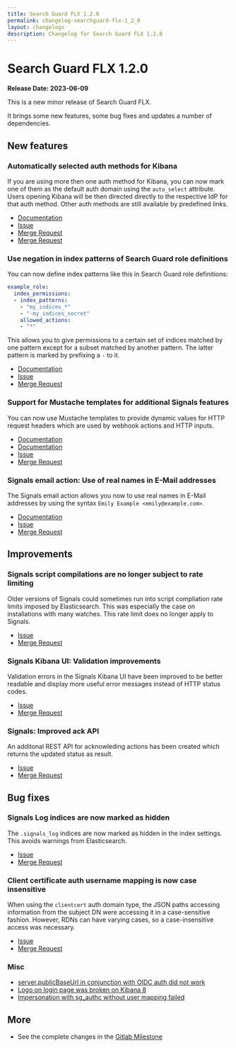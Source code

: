 ```yaml
---
title: Search Guard FLX 1.2.0
permalink: changelog-searchguard-flx-1_2_0
layout: changelogs
description: Changelog for Search Guard FLX 1.2.0
---
```

<!--- Copyright 2022 floragunn GmbH -->

# Search Guard FLX 1.2.0

**Release Date: 2023-06-09**

This is a new minor release of Search Guard FLX. 

It brings some new features, some bug fixes and updates a number of dependencies.

## New features

### Automatically selected auth methods for Kibana

If you are using more then one auth method for Kibana, you can now mark one of them as the default auth domain using the `auto_select` attribute. Users opening Kibana will be then directed directly to the respective IdP for that auth method. Other auth methods are still available by predefined links.

* [Documentation](../_docs_kibana/kibana_authentication_multi_auth.md)
* [Issue](https://git.floragunn.com/search-guard/search-guard-kibana-plugin/-/issues/428)
* [Merge Request](https://git.floragunn.com/search-guard/search-guard-kibana-plugin/-/merge_requests/830)
* [Merge Request](https://git.floragunn.com/search-guard/search-guard-suite-enterprise/-/merge_requests/383)


### Use negation in index patterns of Search Guard role definitions

You can now define index patterns like this in Search Guard role definitions:

```yaml
example_role:
  index_permissions:
  - index_patterns:
    - "my_indices_*"
    - "-my_indices_secret"
    allowed_actions:
    - "*"
```

This allows you to give permissions to a certain set of indices matched by one pattern except for a subset matched by another pattern. The latter pattern is marked by prefixing a `-` to it.

* [Documentation](../_docs_roles_permissions/configuration_roles_permissions.md)
* [Issue](https://git.floragunn.com/search-guard/search-guard-suite-enterprise/-/issues/194)
* [Merge Request](https://git.floragunn.com/search-guard/search-guard-suite-enterprise/-/merge_requests/367)

### Support for Mustache templates for additional Signals features

You can now use Mustache templates to provide dynamic values for HTTP request headers which are used by webhook actions and HTTP inputs.

* [Documentation](../docs_signals/actions_webhook.md)
* [Documentation](../docs_signals/inputs_http.md)
* [Issue](https://git.floragunn.com/search-guard/search-guard-suite-enterprise/-/issues/84)
* [Merge Request](https://git.floragunn.com/search-guard/search-guard-suite-enterprise/-/merge_requests/343)


### Signals email action: Use of real names in E-Mail addresses 

The Signals email action allows you now to use real names in E-Mail addresses by using the syntax `Emily Example <emily@example.com>`. 

* [Documentation](../docs_signals/actions_email.md)
* [Issue](https://git.floragunn.com/search-guard/search-guard-suite-enterprise/-/issues/158)
* [Merge Request](https://git.floragunn.com/search-guard/search-guard-suite-enterprise/-/merge_requests/342)

## Improvements

### Signals script compilations are no longer subject to rate limiting

Older versions of Signals could sometimes run into script compliation rate limits imposed by Elasticsearch. This was especially the case on installations with many watches. This rate limit does no longer apply to Signals. 

* [Issue](https://git.floragunn.com/search-guard/search-guard-suite-enterprise/-/issues/51)
* [Merge Request](https://git.floragunn.com/search-guard/search-guard-suite-enterprise/-/merge_requests/350)

### Signals Kibana UI: Validation improvements

Validation errors in the Signals Kibana UI have been improved to be better readable and display more useful error messages instead of HTTP status codes.

* [Issue](https://git.floragunn.com/search-guard/search-guard-kibana-plugin/-/issues/425)
* [Merge Request](https://git.floragunn.com/search-guard/search-guard-kibana-plugin/-/merge_requests/800)

### Signals: Improved ack API

An additonal REST API for acknowleding actions has been created which returns the updated status as result.

* [Issue](https://git.floragunn.com/search-guard/search-guard-suite-enterprise/-/issues/139)
* [Merge Request](https://git.floragunn.com/search-guard/search-guard-suite-enterprise/-/merge_requests/311)

## Bug fixes

### Signals Log indices are now marked as hidden

The `.signals_log` indices are now marked as hidden in the index settings. This avoids warnings from Elasticsearch.

* [Issue](https://git.floragunn.com/search-guard/search-guard-suite-enterprise/-/issues/166)
* [Merge Request](https://git.floragunn.com/search-guard/search-guard-suite-enterprise/-/merge_requests/395)


### Client certificate auth username mapping is now case insensitive

When using the `clientcert` auth domain type, the JSON paths accessing information from the subject DN were accessing it in a case-sensitive fashion. However, RDNs can have varying cases, so a case-insensitive access was necessary.

* [Issue](https://git.floragunn.com/search-guard/search-guard-suite-enterprise/-/issues/160)
* [Merge Request](https://git.floragunn.com/search-guard/search-guard-suite-enterprise/-/merge_requests/332)

### Misc

* [server.publicBaseUrl in conjunction with OIDC auth did not work](https://git.floragunn.com/search-guard/search-guard-suite-enterprise/-/issues/162)
* [Logo on login page was broken on Kibana 8](https://git.floragunn.com/search-guard/search-guard-kibana-plugin/-/issues/458)
* [Impersonation with sg_authc without user mapping failed](https://git.floragunn.com/search-guard/search-guard-suite-enterprise/-/issues/144)

## More

* See the complete changes in the [Gitlab Milestone](https://git.floragunn.com/groups/search-guard/-/milestones/9)
